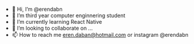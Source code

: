 - 👋 Hi, I’m @erendabn
- 👀 I’m third year computer enginnering student
- 🌱 I’m currently learning React Native
- 💞️ I’m looking to collaborate on ...
- 📫 How to reach me eren.daban@hotmail.com or instagram @erendabn

<!---
erendabn/erendabn is a ✨ special ✨ repository because its `README.md` (this file) appears on your GitHub profile.
You can click the Preview link to take a look at your changes.
--->
